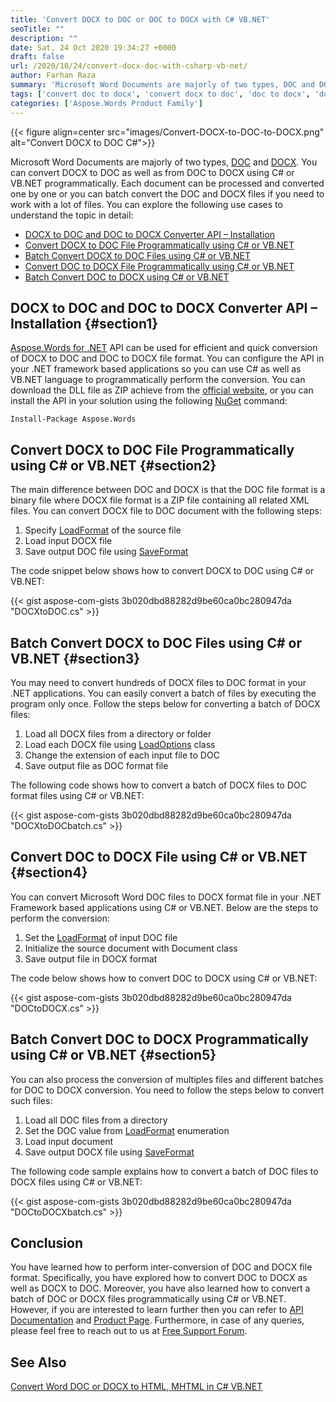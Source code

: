 ```yaml
---
title: 'Convert DOCX to DOC or DOC to DOCX with C# VB.NET'
seoTitle: ""
description: ""
date: Sat, 24 Oct 2020 19:34:27 +0000
draft: false
url: /2020/10/24/convert-docx-doc-with-csharp-vb-net/
author: Farhan Raza
summary: 'Microsoft Word Documents are majorly of two types, DOC and DOCX. You can convert DOCX to DOC as well as from DOC to DOCX using C# or VB.NET programmatically. Each document can be processed and converted one by one or you can batch convert the DOC and DOCX files if you need to work with a lot of files.'
tags: ['convert doc to docx', 'convert docx to doc', 'doc to docx', 'doc to docx c#', 'doc to docx vb.net', 'docx to doc', 'docx to doc c#']
categories: ['Aspose.Words Product Family']
---
```




{{< figure align=center src="images/Convert-DOCX-to-DOC-to-DOCX.png" alt="Convert DOCX to DOC C#">}}


Microsoft Word Documents are majorly of two types, [DOC][1] and [DOCX][2]. You can convert DOCX to DOC as well as from DOC to DOCX using C# or VB.NET programmatically. Each document can be processed and converted one by one or you can batch convert the DOC and DOCX files if you need to work with a lot of files. You can explore the following use cases to understand the topic in detail:

*   [DOCX to DOC and DOC to DOCX Converter API – Installation][3]
*   [Convert DOCX to DOC File Programmatically using C# or VB.NET][4]
*   [Batch Convert DOCX to DOC Files using C# or VB.NET][5]
*   [Convert DOC to DOCX File Programmatically using C# or VB.NET][6]
*   [Batch Convert DOC to DOCX using C# or VB.NET][7]

## DOCX to DOC and DOC to DOCX Converter API – Installation {#section1}

[Aspose.Words for .NET][8] API can be used for efficient and quick conversion of DOCX to DOC and DOC to DOCX file format. You can configure the API in your .NET framework based applications so you can use C# as well as VB.NET language to programmatically perform the conversion. You can download the DLL file as ZIP achieve from the [official website][9], or you can install the API in your solution using the following [NuGet][10] command:

```
Install-Package Aspose.Words
```

## Convert DOCX to DOC File Programmatically using C# or VB.NET {#section2}

The main difference between DOC and DOCX is that the DOC file format is a binary file where DOCX file format is a ZIP file containing all related XML files. You can convert DOCX file to DOC document with the following steps:

1.  Specify [LoadFormat][11] of the source file
2.  Load input DOCX file
3.  Save output DOC file using [SaveFormat][12]

The code snippet below shows how to convert DOCX to DOC using C# or VB.NET:

{{< gist aspose-com-gists 3b020dbd88282d9be60ca0bc280947da "DOCXtoDOC.cs" >}}

## Batch Convert DOCX to DOC Files using C# or VB.NET {#section3}

You may need to convert hundreds of DOCX files to DOC format in your .NET applications. You can easily convert a batch of files by executing the program only once. Follow the steps below for converting a batch of DOCX files:

1.  Load all DOCX files from a directory or folder
2.  Load each DOCX file using [LoadOptions][13] class
3.  Change the extension of each input file to DOC
4.  Save output file as DOC format file

The following code shows how to convert a batch of DOCX files to DOC format files using C# or VB.NET:

{{< gist aspose-com-gists 3b020dbd88282d9be60ca0bc280947da "DOCXtoDOCbatch.cs" >}}

## Convert DOC to DOCX File using C# or VB.NET {#section4}

You can convert Microsoft Word DOC files to DOCX format file in your .NET Framework based applications using C# or VB.NET. Below are the steps to perform the conversion:

1.  Set the [LoadFormat][14] of input DOC file
2.  Initialize the source document with Document class
3.  Save output file in DOCX format

The code below shows how to convert DOC to DOCX using C# or VB.NET:

{{< gist aspose-com-gists 3b020dbd88282d9be60ca0bc280947da "DOCtoDOCX.cs" >}}

## Batch Convert DOC to DOCX Programmatically using C# or VB.NET {#section5}

You can also process the conversion of multiples files and different batches for DOC to DOCX conversion. You need to follow the steps below to convert such files:

1.  Load all DOC files from a directory
2.  Set the DOC value from [LoadFormat][15] enumeration
3.  Load input document
4.  Save output DOCX file using [SaveFormat][16]

The following code sample explains how to convert a batch of DOC files to DOCX files using C# or VB.NET:

{{< gist aspose-com-gists 3b020dbd88282d9be60ca0bc280947da "DOCtoDOCXbatch.cs" >}}

## Conclusion

You have learned how to perform inter-conversion of DOC and DOCX file format. Specifically, you have explored how to convert DOC to DOCX as well as DOCX to DOC. Moreover, you have also learned how to convert a batch of DOC or DOCX files programmatically using C# or VB.NET. However, if you are interested to learn further then you can refer to [API Documentation][17] and [Product Page][18]. Furthermore, in case of any queries, please feel free to reach out to us at [Free Support Forum][19].

## See Also

[Convert Word DOC or DOCX to HTML, MHTML in C# VB.NET][20]




[1]: https://docs.fileformat.com/word-processing/doc/
[2]: https://docs.fileformat.com/word-processing/docx/
[3]: #section1
[4]: #section2
[5]: #section3
[6]: #section4
[7]: #section5
[8]: https://products.aspose.com/words/net
[9]: https://releases.aspose.com/
[10]: https://www.nuget.org/packages/Aspose.Words
[11]: https://apireference.aspose.com/words/net/aspose.words/loadformat
[12]: https://apireference.aspose.com/words/net/aspose.words/saveformat
[13]: https://apireference.aspose.com/words/net/aspose.words.loading/loadoptions/constructors/main
[14]: https://apireference.aspose.com/words/net/aspose.words/loadformat
[15]: https://apireference.aspose.com/words/net/aspose.words/loadformat
[16]: https://apireference.aspose.com/words/net/aspose.words/saveformat
[17]: https://docs.aspose.com/words/net/
[18]: https://products.aspose.com/words/net
[19]: https://forum.aspose.com/c/words
[20]: https://blog.aspose.com/2020/10/02/convert-word-doc-or-docx-to-html-mhtml-csharp-vb-net/





